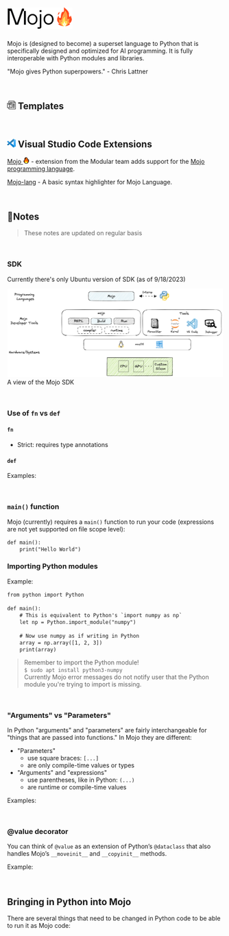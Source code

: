 # <img src="images/mojo-full-50.png" alt="Mojo">

Mojo is (designed to become) a superset language to Python that is specifically designed and optimized
for AI programming. It is fully interoperable with Python modules and libraries.

"Mojo gives Python superpowers." - Chris Lattner

<br>

## <img src="./images/template-20.png" alt="template"> Templates

<br>

## <img src="./images/vscode-20.png" alt="Flask"> Visual Studio Code Extensions

[Mojo <img src="images/mojo-15.png" alt="Mojo">](
    https://marketplace.visualstudio.com/items?itemName=modular-mojotools.vscode-mojo)
    - extension from the Modular team adds support for the [Mojo programming
    language](https://www.modular.com/mojo).

[Mojo-lang](https://marketplace.visualstudio.com/items?itemName=CristianAdamo.mojo) - A basic
syntax highlighter for Mojo Language.

<br>

## 📝Notes

> These notes are updated on regular basis

<!--
TODO: Table of Contents

TODO: Snippets for Matrix Multiplication

TODO: Snippets for Strong Type Checking

TODO: Snippets of fn functions
- with various argument type specifications preset:
- all local variables declared:
- raising exceptions explicitly declared with 'raises' function effect (placed
  after the function argument list):

TODO: Custom Constructors

TODO: Custom Destructors

TODO: Custom Copy and Move Constructors
-->
<br>

### SDK

Currently there's only Ubuntu version of SDK (as of 9/18/2023)

<img src="images/sdk.png" width=800 alt="Mojo SDK"><br>
A view of the Mojo SDK

<br>

### Use of `fn` vs `def`

#### `fn`

- Strict: requires type annotations

#### `def`

Examples:

<br>

### `main()` function

Mojo (currently) requires a `main()` function to run your code (expressions are
not yet supported on file scope level):

``` mojo
def main():
    print("Hello World")
```

### Importing Python modules

Example:

``` mojo
from python import Python

def main():
    # This is equivalent to Python's `import numpy as np`
    let np = Python.import_module("numpy")

    # Now use numpy as if writing in Python
    array = np.array([1, 2, 3])
    print(array)

```

> Remember to import the Python module!<br>
> `$ sudo apt install python3-numpy`<br>
> Currently Mojo error messages do not notify user that the Python module you're
> trying to import is missing.

<br>

### "Arguments" vs "Parameters"

In Python "arguments" and "parameters" are fairly interchangeable for "things
that are passed into functions." In Mojo they are different:

- "Parameters"
  - use square braces: `[...]`
  - are only compile-time values or types
- "Arguments" and "expressions"
  - use parentheses, like in Python: `(...)`
  - are runtime or compile-time values

Examples:

<br>

### @value decorator

You can think of `@value` as an extension of Python’s `@dataclass` that also handles
Mojo’s `__moveinit__` and `__copyinit__` methods.

Example:

<br>

## Bringing in Python into Mojo

There are several things that need to be changed in Python code to be able to
run it as Mojo code:
